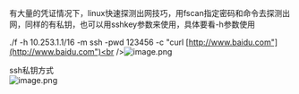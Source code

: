 有大量的凭证情况下，linux快速探测出网技巧，用fscan指定密码和命令去探测出网，同样的有私钥，也可以用sshkey参数来使用，具体要看-h参数使用

 ./f -h 10.253.1.1/16 -m ssh -pwd 123456 -c "curl [http://www.baidu.com"](http://www.baidu.com")<br />![image.png](https://cdn.nlark.com/yuque/0/2022/png/1345801/1649832571787-99611ac4-c812-4d7e-9e85-982621d7ab4b.png#clientId=u0fbe2b87-d48b-4&from=paste&height=328&id=u93233cec&originHeight=410&originWidth=1210&originalType=binary&ratio=1&rotation=0&showTitle=false&size=53565&status=done&style=none&taskId=ub96321cd-d795-4e08-bfb2-671267c308f&title=&width=968)

ssh私钥方式<br />![image.png](https://cdn.nlark.com/yuque/0/2022/png/1345801/1649862065492-f730622c-3eb8-4a5b-9219-a663ab83eda3.png#clientId=uf111da9e-20a7-4&from=paste&height=710&id=uc0340782&originHeight=888&originWidth=1517&originalType=binary&ratio=1&rotation=0&showTitle=false&size=301283&status=done&style=none&taskId=u2782833e-f1b2-4068-a246-c61f4df251d&title=&width=1213.6)

